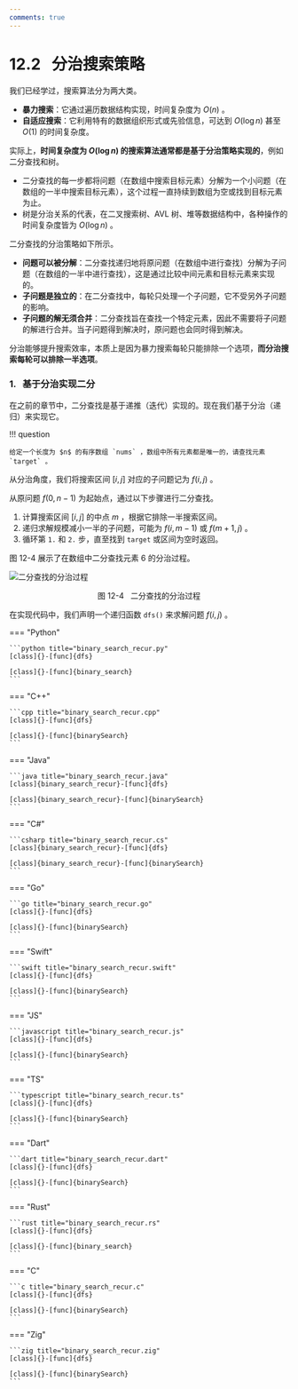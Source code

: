 ```yaml
---
comments: true
---
```


# 12.2 &nbsp; 分治搜索策略

我们已经学过，搜索算法分为两大类。

- **暴力搜索**：它通过遍历数据结构实现，时间复杂度为 $O(n)$ 。
- **自适应搜索**：它利用特有的数据组织形式或先验信息，可达到 $O(\log n)$ 甚至 $O(1)$ 的时间复杂度。

实际上，**时间复杂度为 $O(\log n)$ 的搜索算法通常都是基于分治策略实现的**，例如二分查找和树。

- 二分查找的每一步都将问题（在数组中搜索目标元素）分解为一个小问题（在数组的一半中搜索目标元素），这个过程一直持续到数组为空或找到目标元素为止。
- 树是分治关系的代表，在二叉搜索树、AVL 树、堆等数据结构中，各种操作的时间复杂度皆为 $O(\log n)$ 。

二分查找的分治策略如下所示。

- **问题可以被分解**：二分查找递归地将原问题（在数组中进行查找）分解为子问题（在数组的一半中进行查找），这是通过比较中间元素和目标元素来实现的。
- **子问题是独立的**：在二分查找中，每轮只处理一个子问题，它不受另外子问题的影响。
- **子问题的解无须合并**：二分查找旨在查找一个特定元素，因此不需要将子问题的解进行合并。当子问题得到解决时，原问题也会同时得到解决。

分治能够提升搜索效率，本质上是因为暴力搜索每轮只能排除一个选项，**而分治搜索每轮可以排除一半选项**。

### 1. &nbsp; 基于分治实现二分

在之前的章节中，二分查找是基于递推（迭代）实现的。现在我们基于分治（递归）来实现它。

!!! question

    给定一个长度为 $n$ 的有序数组 `nums` ，数组中所有元素都是唯一的，请查找元素 `target` 。

从分治角度，我们将搜索区间 $[i, j]$ 对应的子问题记为 $f(i, j)$ 。

从原问题 $f(0, n-1)$ 为起始点，通过以下步骤进行二分查找。

1. 计算搜索区间 $[i, j]$ 的中点 $m$ ，根据它排除一半搜索区间。
2. 递归求解规模减小一半的子问题，可能为 $f(i, m-1)$ 或 $f(m+1, j)$ 。
3. 循环第 `1.` 和 `2.` 步，直至找到 `target` 或区间为空时返回。

图 12-4 展示了在数组中二分查找元素 $6$ 的分治过程。

![二分查找的分治过程](binary_search_recur.assets/binary_search_recur.png)

<p align="center"> 图 12-4 &nbsp; 二分查找的分治过程 </p>

在实现代码中，我们声明一个递归函数 `dfs()` 来求解问题 $f(i, j)$ 。

=== "Python"

    ```python title="binary_search_recur.py"
    [class]{}-[func]{dfs}

    [class]{}-[func]{binary_search}
    ```

=== "C++"

    ```cpp title="binary_search_recur.cpp"
    [class]{}-[func]{dfs}

    [class]{}-[func]{binarySearch}
    ```

=== "Java"

    ```java title="binary_search_recur.java"
    [class]{binary_search_recur}-[func]{dfs}

    [class]{binary_search_recur}-[func]{binarySearch}
    ```

=== "C#"

    ```csharp title="binary_search_recur.cs"
    [class]{binary_search_recur}-[func]{dfs}

    [class]{binary_search_recur}-[func]{binarySearch}
    ```

=== "Go"

    ```go title="binary_search_recur.go"
    [class]{}-[func]{dfs}

    [class]{}-[func]{binarySearch}
    ```

=== "Swift"

    ```swift title="binary_search_recur.swift"
    [class]{}-[func]{dfs}

    [class]{}-[func]{binarySearch}
    ```

=== "JS"

    ```javascript title="binary_search_recur.js"
    [class]{}-[func]{dfs}

    [class]{}-[func]{binarySearch}
    ```

=== "TS"

    ```typescript title="binary_search_recur.ts"
    [class]{}-[func]{dfs}

    [class]{}-[func]{binarySearch}
    ```

=== "Dart"

    ```dart title="binary_search_recur.dart"
    [class]{}-[func]{dfs}

    [class]{}-[func]{binarySearch}
    ```

=== "Rust"

    ```rust title="binary_search_recur.rs"
    [class]{}-[func]{dfs}

    [class]{}-[func]{binary_search}
    ```

=== "C"

    ```c title="binary_search_recur.c"
    [class]{}-[func]{dfs}

    [class]{}-[func]{binarySearch}
    ```

=== "Zig"

    ```zig title="binary_search_recur.zig"
    [class]{}-[func]{dfs}

    [class]{}-[func]{binarySearch}
    ```
